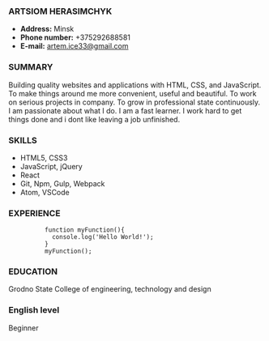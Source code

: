 ### ARTSIOM HERASIMCHYK
* **Address:** Minsk
* **Phone number:** +375292688581
* **E-mail:** artem.ice33@gmail.com

### SUMMARY
Building quality websites and applications with HTML, CSS, and JavaScript.
To make things around me more convenient, useful and beautiful. 
To work on serious projects in company. 
To grow in professional state continuously.
I am passionate about what I do. I am a fast learner. I work hard to get things done and i dont like leaving a job unfinished.

### SKILLS
* HTML5,  CSS3  
* JavaScript,  jQuery  
* React
* Git,  Npm,  Gulp,  Webpack  
* Atom,  VSCode

### EXPERIENCE
              function myFunction(){
                console.log('Hello World!');
              }
              myFunction();


### EDUCATION
Grodno State College of engineering, technology and design

### English level
Beginner
